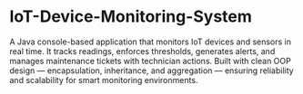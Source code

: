 # IoT-Device-Monitoring-System
A Java console-based application that monitors IoT devices and sensors in real time. It tracks readings, enforces thresholds, generates alerts, and manages maintenance tickets with technician actions. Built with clean OOP design — encapsulation, inheritance, and aggregation — ensuring reliability and scalability for smart monitoring environments.
